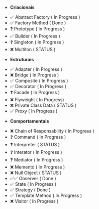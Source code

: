 * **Criacionais**
- :white_check_mark: Abstract Factory ( In Progress )
- :white_check_mark: Factory Method ( Done )
- :question: Prototype ( In Progress )
- :white_check_mark: Builder ( In Progress )
- :question: Singleton ( In Progress )
- :x: Multiton ( STATUS )

* **Estruturais**
- :white_check_mark: Adapter ( In Progress )
- :x: Bridge ( In Progress )
- :white_check_mark: Composite ( In Progress )
- :white_check_mark: Decorator ( In Progress )
- :question: Facade ( In Progress )
- :x: Flyweight ( In Progress)
- :x: Private Class Data ( STATUS )
- :white_check_mark: Proxy ( In Progress )

* **Comportamentais**
- :x: Chain of Responsability ( In Progress )
- :question: Command ( In Progress )
- :question: Interpreter ( STATUS )
- :question: Interator ( In Progress )
- :question: Mediator ( In Progress )
- :x: Memento ( In Progress )
- :x: Null Object ( STATUS )
- :white_check_mark::white_check_mark: Observer ( Done )
- :white_check_mark: State ( In Progress )
- :white_check_mark: Strategy ( Done )
- :white_check_mark: Template Method ( In Progress )
- :x: Visitor ( In Progress )

